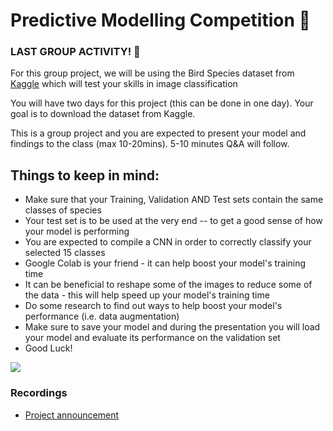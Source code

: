 # Predictive Modelling Competition 🐣


### LAST GROUP ACTIVITY! 👹

For this group project, we will be using the Bird Species dataset from [Kaggle](https://www.kaggle.com/gpiosenka/100-bird-species) which will test your skills in image classification

You will have two days for this project (this can be done in one day). Your goal is to download the dataset from Kaggle.

This is a group project and you are expected to present your model and findings to the class (max 10-20mins). 5-10 minutes Q&A will follow. 

## Things to keep in mind:
- Make sure that your Training, Validation AND Test sets contain the same classes of species
- Your test set is to be used at the very end -- to get a good sense of how your model is performing
- You are expected to compile a CNN in order to correctly classify your selected 15 classes
- Google Colab is your friend - it can help boost your model's training time 
- It can be beneficial to reshape some of the images to reduce some of the data - this will help speed up your model's training time
- Do some research to find out ways to help boost your model's performance (i.e. data augmentation)
- Make sure to save your model and during the presentation you will load your model and evaluate its performance on the validation set
- Good Luck! 

![](https://media.giphy.com/media/bTixcIRW1bWqk/giphy.gif)


### Recordings

- [Project announcement](https://drive.google.com/file/d/1s9UqY5C3hDKTylB4mrs3ooVlT5e8sXIb/view?usp=sharing)
